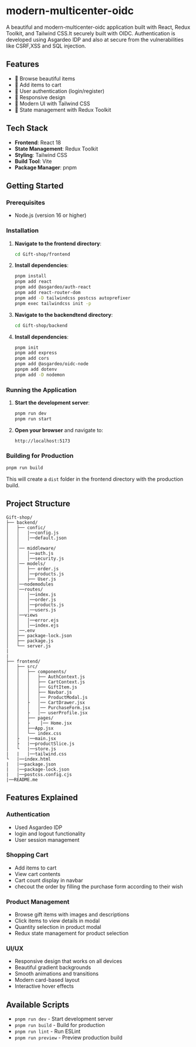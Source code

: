 # modern-multicenter-oidc

A beautiful and modern-multicenter-oidc application built with React, Redux Toolkit, and Tailwind CSS.It securely built with OIDC.
Authentication is developed using Asgardeo IDP and also at secure from the vulnerabilities like CSRF,XSS and SQL injection.
## Features

- 🎁 Browse beautiful items
- 🛒 Add items to cart
- 👤 User authentication (login/register)
- 📱 Responsive design
- 🎨 Modern UI with Tailwind CSS
- 🔄 State management with Redux Toolkit

## Tech Stack

- **Frontend**: React 18
- **State Management**: Redux Toolkit
- **Styling**: Tailwind CSS
- **Build Tool**: Vite
- **Package Manager**: pnpm

## Getting Started

### Prerequisites

- Node.js (version 16 or higher)

### Installation

1. **Navigate to the frontend directory**:

   ```bash
   cd Gift-shop/frontend
   ```

2. **Install dependencies**:
   ```bash
   pnpm install
   pnpm add react
   pnpm add @asgardeo/auth-react
   pnpm add react-router-dom
   pnpm add -D tailwindcss postcss autoprefixer
   pnpm exec tailwindcss init -p
3. **Navigate to the backendtend directory**:

   ```bash
   cd Gift-shop/backend
   ```

2. **Install dependencies**:
   ```bash
   pnpm init
   pnpm add express
   pnpm add cors
   pnpm add @asgardeo/oidc-node
   ppnpm add dotenv
   pnpm add -D nodemon


   ```

### Running the Application

1. **Start the development server**:

   ```bash
   pnpm run dev
   pnpm run start
   ```

2. **Open your browser** and navigate to:
   ```
   http://localhost:5173
   ```

### Building for Production

```bash
pnpm run build
```

This will create a `dist` folder in the frontend directory with the production build.

## Project Structure

```
Gift-shop/
├── backend/
│   ├── confic/
│   │   |──config.js
│   │   │──default.json 
│   │   
│   │── middleware/   
│   │   │──auth.js
│   │   │──security.js
│   │── models/    
│   │   ├── order.js
│   │   │──products.js           
│   │   ├── User.js               
│   │──nodemodules               
│   │──routes/           
│   │   │──index.js
│   │   │──order.js
│   │   │──products.js
│   │   │──users.js
│   │──views
│   │   │──error.ejs
│   │   │──index.ejs
│   │──.env        
│   ├── package-lock.json                
│   ├── package.js
│   └── server.js
|
|
├── frontend/
│   ├── src/
│   │   ├── components/
│   │   │   ├── AuthContext.js      
│   │   │   ├── CartContext.js     
│   │   │   ├── GiftItem.js         
│   │   │   ├── Navbar.js           
│   │   │   │── ProductModal.js     
│   │   ├   │── CartDrawer.jsx
│   │   │   │── PurchaseForm.jsx     
│   │   ├   │── userProfile.jsx      
│   │   ├── pages/     
│   │   ├    │── Home.jsx         
│   │   ├──App.jsx 
│   │   └── index.css           
│   ├   |──main.jsx         
│   ├   |──productSlice.js
│   └   |──store.js
|   |   |──tailwind.css    
└   |──index.html
|   |──package.json
|   |──package-lock.json
|   |──postcss.config.cjs
|──README.me
```

## Features Explained

### Authentication

- Used Asgardeo IDP
- login and logout functionality
- User session management

### Shopping Cart

- Add items to cart
- View cart contents
- Cart count display in navbar
- checout the order by filling the purchase form according to their wish

### Product Management

- Browse gift items with images and descriptions
- Click items to view details in modal
- Quantity selection in product modal
- Redux state management for product selection

### UI/UX

- Responsive design that works on all devices
- Beautiful gradient backgrounds
- Smooth animations and transitions
- Modern card-based layout
- Interactive hover effects

## Available Scripts

- `pnpm run dev` - Start development server
- `pnpm run build` - Build for production
- `pnpm run lint` - Run ESLint
- `pnpm run preview` - Preview production build

